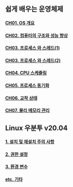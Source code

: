 ## 쉽게 배우는 운영체제 
####  [CH01. OS 개요](https://github.com/minchjung/termsStudy/wiki/CH01-OS-%EA%B0%9C%EC%9A%94)  
####  [CH02. 컴퓨터의 구조와 성능 향상](https://github.com/minchjung/termsStudy/wiki/CH02-%EC%BB%B4%ED%93%A8%ED%84%B0%EC%9D%98-%EA%B5%AC%EC%A1%B0%EC%99%80-%EC%84%B1%EB%8A%A5-%ED%96%A5%EC%83%81)  
####  [CH03. 프로세스 와 스레드(1) ](https://github.com/minchjung/termsStudy/wiki/CH03.-%ED%94%84%EB%A1%9C%EC%84%B8%EC%8A%A4%EC%99%80-%EC%8A%A4%EB%A0%88%EB%93%9C)  
####  [CH03. 프로세스 와 스레드(2) ](https://github.com/minchjung/termsStudy/wiki/CH03.-%ED%94%84%EB%A1%9C%EC%84%B8%EC%8A%A4%EC%99%80-%EC%8A%A4%EB%A0%88%EB%93%9C-(2))  
####  [CH04. CPU 스케줄링 ](https://github.com/minchjung/CSstudy/wiki/CH04.-CPU-%EC%8A%A4%EC%BC%80%EC%A5%B4%EB%A7%81)  
####  [CH05. 프로세스 동기화 ](https://github.com/minchjung/CSstudy/wiki/CH05.-%ED%94%84%EB%A1%9C%EC%84%B8%EC%8A%A4-%EB%8F%99%EA%B8%B0%ED%99%94)  
####  [CH06. 교착 상태 ](https://github.com/minchjung/CSstudy/wiki/CH6.-%EA%B5%90%EC%B0%A9-%EC%83%81%ED%83%9C)
####  [CH07. 물리 메모리 관리 ](https://github.com/minchjung/CSstudy/wiki/CH07.-%EB%AC%BC%EB%A6%AC-%EB%A9%94%EB%AA%A8%EB%A6%AC-%EA%B4%80%EB%A6%AC)
## Linux 우분투 v20.04
#### [1. 설치 및 재설치 주의 사항]()  
#### [2. 권한 설정](https://github.com/minchjung/CSstudy/wiki/Linux-02.-%EA%B6%8C%ED%95%9C-%EC%84%A4%EC%A0%95)  
#### [3. 환경 변수](https://github.com/minchjung/CSstudy/wiki/Linux-03-%ED%99%98%EA%B2%BD-%EC%84%A4%EC%A0%95)  
#### [etc. 기타](https://github.com/minchjung/CSstudy/wiki/Linux-etc-%EA%B8%B0%ED%83%80)  
